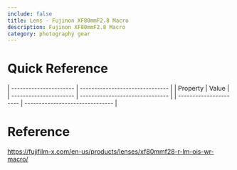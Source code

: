 ```yaml
---
include: false
title: Lens - Fujinon XF80mmF2.8 Macro
description: Fujinon XF80mmF2.8 Macro
category: photography gear
---
```


# Quick Reference

| ---------------------- | ------------------------------- |
| Property               | Value                           |
| ---------------------- | ------------------------------- |
| ---------------------- | ------------------------------- |


# Reference
https://fujifilm-x.com/en-us/products/lenses/xf80mmf28-r-lm-ois-wr-macro/
